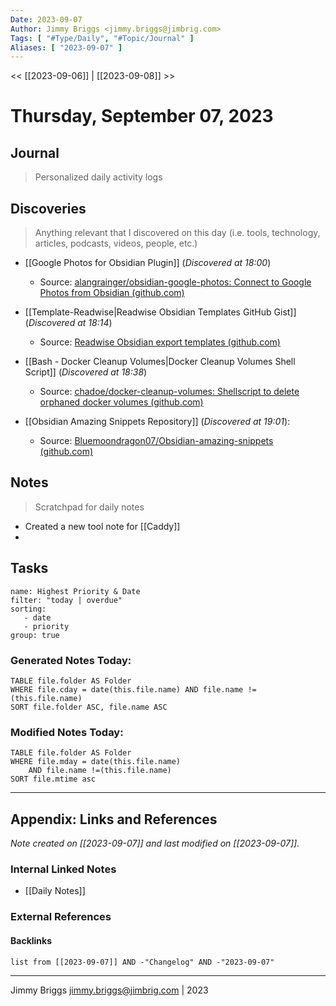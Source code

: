 ```yaml
---
Date: 2023-09-07
Author: Jimmy Briggs <jimmy.briggs@jimbrig.com>
Tags: [ "#Type/Daily", "#Topic/Journal" ]
Aliases: [ "2023-09-07" ]
---
```


<< [[2023-09-06]] | [[2023-09-08]] >>

# Thursday, September 07, 2023

## Journal

> Personalized daily activity logs

## Discoveries

> Anything relevant that I discovered on this day (i.e. tools, technology, articles, podcasts, videos, people, etc.)

- [[Google Photos for Obsidian Plugin]] (*Discovered at 18:00*)
	- Source: [alangrainger/obsidian-google-photos: Connect to Google Photos from Obsidian (github.com)](https://github.com/alangrainger/obsidian-google-photos)

- [[Template-Readwise|Readwise Obsidian Templates GitHub Gist]] (*Discovered at 18:14*)
	- Source: [Readwise Obsidian export templates (github.com)](https://gist.github.com/jimbrig/4f9456761976256ec8b400b515bd467d)

- [[Bash - Docker Cleanup Volumes|Docker Cleanup Volumes Shell Script]] (*Discovered at 18:38*) 
	- Source: [chadoe/docker-cleanup-volumes: Shellscript to delete orphaned docker volumes (github.com)](https://github.com/chadoe/docker-cleanup-volumes)

- [[Obsidian Amazing Snippets Repository]] (*Discovered at 19:01*):
	- Source: [Bluemoondragon07/Obsidian-amazing-snippets (github.com)](https://github.com/Bluemoondragon07/Obsidian-amazing-snippets)

## Notes

> Scratchpad for daily notes

- Created a new tool note for [[Caddy]]
- 

## Tasks

```todoist
name: Highest Priority & Date
filter: "today | overdue"
sorting: 
   - date
   - priority
group: true
```


### Generated Notes Today:

```dataview
TABLE file.folder AS Folder 
WHERE file.cday = date(this.file.name) AND file.name !=(this.file.name) 
SORT file.folder ASC, file.name ASC
```

### Modified Notes Today:

```dataview
TABLE file.folder AS Folder
WHERE file.mday = date(this.file.name) 
	AND file.name !=(this.file.name)
SORT file.mtime asc
```

***

## Appendix: Links and References

*Note created on [[2023-09-07]] and last modified on [[2023-09-07]].*

### Internal Linked Notes

- [[Daily Notes]]

### External References

#### Backlinks

```dataview
list from [[2023-09-07]] AND -"Changelog" AND -"2023-09-07"
```


***

Jimmy Briggs <jimmy.briggs@jimbrig.com> | 2023